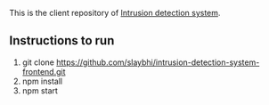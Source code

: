 This is the client repository of [Intrusion detection system](https://github.com/shriram98/intrusion-detection-system-server).
## Instructions to run
1. git clone https://github.com/slaybhi/intrusion-detection-system-frontend.git
2. npm install
3. npm start
